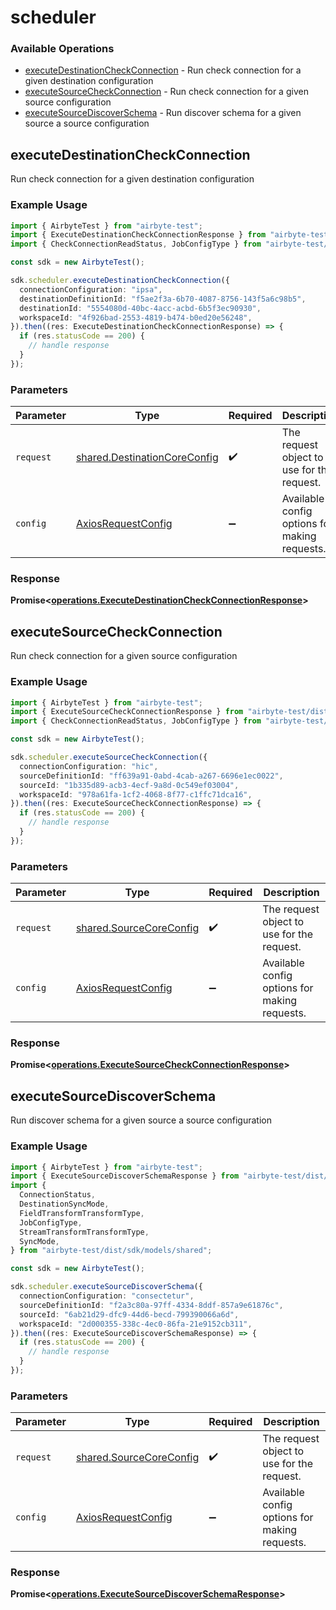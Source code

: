 # scheduler

### Available Operations

* [executeDestinationCheckConnection](#executedestinationcheckconnection) - Run check connection for a given destination configuration
* [executeSourceCheckConnection](#executesourcecheckconnection) - Run check connection for a given source configuration
* [executeSourceDiscoverSchema](#executesourcediscoverschema) - Run discover schema for a given source a source configuration

## executeDestinationCheckConnection

Run check connection for a given destination configuration

### Example Usage

```typescript
import { AirbyteTest } from "airbyte-test";
import { ExecuteDestinationCheckConnectionResponse } from "airbyte-test/dist/sdk/models/operations";
import { CheckConnectionReadStatus, JobConfigType } from "airbyte-test/dist/sdk/models/shared";

const sdk = new AirbyteTest();

sdk.scheduler.executeDestinationCheckConnection({
  connectionConfiguration: "ipsa",
  destinationDefinitionId: "f5ae2f3a-6b70-4087-8756-143f5a6c98b5",
  destinationId: "5554080d-40bc-4acc-acbd-6b5f3ec90930",
  workspaceId: "4f926bad-2553-4819-b474-b0ed20e56248",
}).then((res: ExecuteDestinationCheckConnectionResponse) => {
  if (res.statusCode == 200) {
    // handle response
  }
});
```

### Parameters

| Parameter                                                                    | Type                                                                         | Required                                                                     | Description                                                                  |
| ---------------------------------------------------------------------------- | ---------------------------------------------------------------------------- | ---------------------------------------------------------------------------- | ---------------------------------------------------------------------------- |
| `request`                                                                    | [shared.DestinationCoreConfig](../../models/shared/destinationcoreconfig.md) | :heavy_check_mark:                                                           | The request object to use for the request.                                   |
| `config`                                                                     | [AxiosRequestConfig](https://axios-http.com/docs/req_config)                 | :heavy_minus_sign:                                                           | Available config options for making requests.                                |


### Response

**Promise<[operations.ExecuteDestinationCheckConnectionResponse](../../models/operations/executedestinationcheckconnectionresponse.md)>**


## executeSourceCheckConnection

Run check connection for a given source configuration

### Example Usage

```typescript
import { AirbyteTest } from "airbyte-test";
import { ExecuteSourceCheckConnectionResponse } from "airbyte-test/dist/sdk/models/operations";
import { CheckConnectionReadStatus, JobConfigType } from "airbyte-test/dist/sdk/models/shared";

const sdk = new AirbyteTest();

sdk.scheduler.executeSourceCheckConnection({
  connectionConfiguration: "hic",
  sourceDefinitionId: "ff639a91-0abd-4cab-a267-6696e1ec0022",
  sourceId: "1b335d89-acb3-4ecf-9a8d-0c549ef03004",
  workspaceId: "978a61fa-1cf2-4068-8f77-c1ffc71dca16",
}).then((res: ExecuteSourceCheckConnectionResponse) => {
  if (res.statusCode == 200) {
    // handle response
  }
});
```

### Parameters

| Parameter                                                          | Type                                                               | Required                                                           | Description                                                        |
| ------------------------------------------------------------------ | ------------------------------------------------------------------ | ------------------------------------------------------------------ | ------------------------------------------------------------------ |
| `request`                                                          | [shared.SourceCoreConfig](../../models/shared/sourcecoreconfig.md) | :heavy_check_mark:                                                 | The request object to use for the request.                         |
| `config`                                                           | [AxiosRequestConfig](https://axios-http.com/docs/req_config)       | :heavy_minus_sign:                                                 | Available config options for making requests.                      |


### Response

**Promise<[operations.ExecuteSourceCheckConnectionResponse](../../models/operations/executesourcecheckconnectionresponse.md)>**


## executeSourceDiscoverSchema

Run discover schema for a given source a source configuration

### Example Usage

```typescript
import { AirbyteTest } from "airbyte-test";
import { ExecuteSourceDiscoverSchemaResponse } from "airbyte-test/dist/sdk/models/operations";
import {
  ConnectionStatus,
  DestinationSyncMode,
  FieldTransformTransformType,
  JobConfigType,
  StreamTransformTransformType,
  SyncMode,
} from "airbyte-test/dist/sdk/models/shared";

const sdk = new AirbyteTest();

sdk.scheduler.executeSourceDiscoverSchema({
  connectionConfiguration: "consectetur",
  sourceDefinitionId: "f2a3c80a-97ff-4334-8ddf-857a9e61876c",
  sourceId: "6ab21d29-dfc9-44d6-becd-799390066a6d",
  workspaceId: "2d000355-338c-4ec0-86fa-21e9152cb311",
}).then((res: ExecuteSourceDiscoverSchemaResponse) => {
  if (res.statusCode == 200) {
    // handle response
  }
});
```

### Parameters

| Parameter                                                          | Type                                                               | Required                                                           | Description                                                        |
| ------------------------------------------------------------------ | ------------------------------------------------------------------ | ------------------------------------------------------------------ | ------------------------------------------------------------------ |
| `request`                                                          | [shared.SourceCoreConfig](../../models/shared/sourcecoreconfig.md) | :heavy_check_mark:                                                 | The request object to use for the request.                         |
| `config`                                                           | [AxiosRequestConfig](https://axios-http.com/docs/req_config)       | :heavy_minus_sign:                                                 | Available config options for making requests.                      |


### Response

**Promise<[operations.ExecuteSourceDiscoverSchemaResponse](../../models/operations/executesourcediscoverschemaresponse.md)>**


